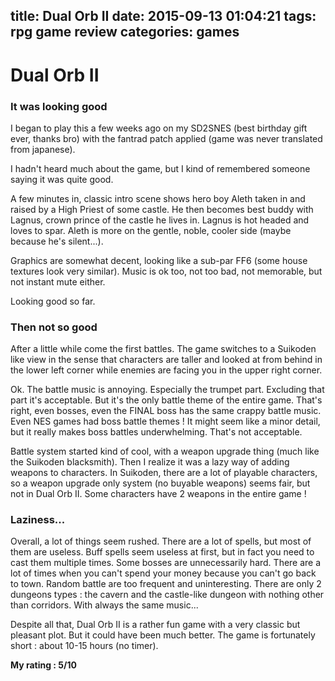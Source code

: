 title: Dual Orb II
date: 2015-09-13 01:04:21
tags: rpg game review
categories: games
---

# Dual Orb II


### It was looking good

I began to play this a few weeks ago on my SD2SNES (best birthday gift ever, thanks bro) with the fantrad patch applied (game was never translated from japanese).

I hadn't heard much about the game, but I kind of remembered someone saying it was quite good.

A few minutes in, classic intro scene shows hero boy Aleth taken in and raised by a High Priest of some castle. He then becomes best buddy with Lagnus, crown prince of the castle he lives in.
Lagnus is hot headed and loves to spar. Aleth is more on the gentle, noble, cooler side (maybe because he's silent...).

Graphics are somewhat decent, looking like a sub-par FF6 (some house textures look very similar).
Music is ok too, not too bad, not memorable, but not instant mute either.

Looking good so far.

### Then not so good

After a little while come the first battles. The game switches to a Suikoden like view in the sense that characters are taller and looked at from behind in the lower left corner while enemies are facing you in the upper right corner.

Ok. The battle music is annoying. Especially the trumpet part. Excluding that part it's acceptable.
But it's the only battle theme of the entire game. That's right, even bosses, even the FINAL boss has the same crappy battle music. Even NES games had boss battle themes ! It might seem like a minor detail, but it really makes boss battles underwhelming. That's not acceptable.

Battle system started kind of cool, with a weapon upgrade thing (much like the Suikoden blacksmith). Then I realize it was a lazy way of adding weapons to characters. In Suikoden, there are a lot of playable characters, so a weapon upgrade only system (no buyable weapons) seems fair, but not in Dual Orb II. Some characters have 2 weapons in the entire game !

### Laziness...

Overall, a lot of things seem rushed. There are a lot of spells, but most of them are useless. Buff spells seem useless at first, but in fact you need to cast them multiple times. Some bosses are unnecessarily hard.
There are a lot of times when you can't spend your money because you can't go back to town.
Random battle are too frequent and uninteresting. There are only 2 dungeons types : the cavern and the castle-like dungeon with nothing other than corridors. With always the same music...

Despite all that, Dual Orb II is a rather fun game with a very classic but pleasant plot. But it could have been much better. The game is fortunately short : about 10-15 hours (no timer).

**My rating : 5/10**
